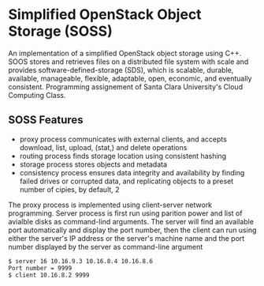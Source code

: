 # Simplified OpenStack Object Storage (SOSS)
An implementation of a simplified OpenStack object storage using C++. SOOS stores and retrieves files on a 
distributed file system with scale and provides software-defined-storage (SDS), which is scalable, durable, available, manageable, flexible, adaptable, open, economic, and eventually consistent. Programming assignement of Santa Clara University's Cloud Computing Class.

## SOSS Features
- proxy process communicates with external clients, and accepts download, list, upload, (stat,) and delete operations
- routing process finds storage location using consistent hashing
- storage process stores objects and metadata
- consistency process ensures data integrity and availability by finding failed drives or corrupted data, and replicating objects to a preset number of cipies, by default, 2

The proxy process is implemented using client-server network programming. Server process is first run using parition power and list of avialble disks as command-lind arguments. The server will find an available port automatically and display the port number, then the client can run using either the server's IP address or the server's machine name and the port number displayed by the server as command-line argument

```
$ server 16 10.16.9.3 10.16.8.4 10.16.8.6
Port number = 9999
$ client 10.16.8.2 9999
```
